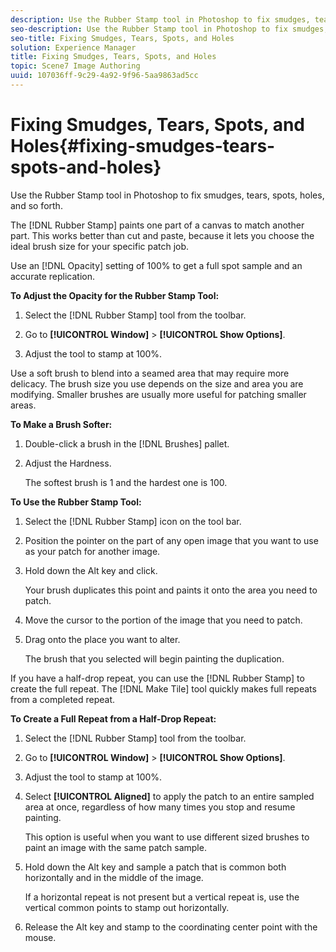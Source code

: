 ```yaml
---
description: Use the Rubber Stamp tool in Photoshop to fix smudges, tears, spots, holes, and so forth.
seo-description: Use the Rubber Stamp tool in Photoshop to fix smudges, tears, spots, holes, and so forth.
seo-title: Fixing Smudges, Tears, Spots, and Holes
solution: Experience Manager
title: Fixing Smudges, Tears, Spots, and Holes
topic: Scene7 Image Authoring
uuid: 107036ff-9c29-4a92-9f96-5aa9863ad5cc
---
```


# Fixing Smudges, Tears, Spots, and Holes{#fixing-smudges-tears-spots-and-holes}

Use the Rubber Stamp tool in Photoshop to fix smudges, tears, spots, holes, and so forth.

The [!DNL Rubber Stamp] paints one part of a canvas to match another part. This works better than cut and paste, because it lets you choose the ideal brush size for your specific patch job.

Use an [!DNL Opacity] setting of 100% to get a full spot sample and an accurate replication.

**To Adjust the Opacity for the Rubber Stamp Tool:**

1. Select the [!DNL Rubber Stamp] tool from the toolbar. 
1. Go to **[!UICONTROL Window]** > **[!UICONTROL Show Options]**. 

1. Adjust the tool to stamp at 100%.

Use a soft brush to blend into a seamed area that may require more delicacy. The brush size you use depends on the size and area you are modifying. Smaller brushes are usually more useful for patching smaller areas.

**To Make a Brush Softer:**

1. Double-click a brush in the [!DNL Brushes] pallet. 
1. Adjust the Hardness.

   The softest brush is 1 and the hardest one is 100.

**To Use the Rubber Stamp Tool:**

1. Select the [!DNL Rubber Stamp] icon on the tool bar. 
1. Position the pointer on the part of any open image that you want to use as your patch for another image. 
1. Hold down the Alt key and click.

   Your brush duplicates this point and paints it onto the area you need to patch. 
1. Move the cursor to the portion of the image that you need to patch. 
1. Drag onto the place you want to alter.

   The brush that you selected will begin painting the duplication.

If you have a half-drop repeat, you can use the [!DNL Rubber Stamp] to create the full repeat. The [!DNL Make Tile] tool quickly makes full repeats from a completed repeat.

**To Create a Full Repeat from a Half-Drop Repeat:**

1. Select the [!DNL Rubber Stamp] tool from the toolbar. 
1. Go to **[!UICONTROL Window]** > **[!UICONTROL Show Options]**. 

1. Adjust the tool to stamp at 100%. 
1. Select **[!UICONTROL Aligned]** to apply the patch to an entire sampled area at once, regardless of how many times you stop and resume painting.

   This option is useful when you want to use different sized brushes to paint an image with the same patch sample. 

1. Hold down the Alt key and sample a patch that is common both horizontally and in the middle of the image.

   If a horizontal repeat is not present but a vertical repeat is, use the vertical common points to stamp out horizontally. 
1. Release the Alt key and stamp to the coordinating center point with the mouse.

